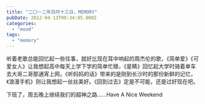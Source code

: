 ```yaml
---
title: "二〇一二年四月十三日，MEMORY"
pubDate: 2012-04-13T09:34:05.000Z
categories: 
  - "mood"
tags: 
  - "memory"
---
```


听着老歌总能回忆起一些往事，就好比现在耳中响起的周杰伦的歌，《简单爱》《可爱女人》让我想起高中每天上学下学的简单忙碌，《星睛》回忆起大学时骑着单车去大哥二哥那通宵上网，《听妈妈的话》带来的是刚到长沙时的那份新鲜的记忆，《浪漫手机》则让我想起一丝丝美好。《回到过去》定是不可能，还是过好现在吧。

下班了，周五晚上继续我们的超神之路……Have A Nice Weekend
